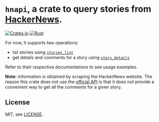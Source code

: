 # `hnapi`, a crate to query stories from [HackerNews](https://news.ycombinator.com/).

[![Crates.io](https://img.shields.io/crates/v/hnapi)](https://crates.io/crates/hnapi)
[![Rust](https://github.com/scastiel/hn/actions/workflows/rust.yml/badge.svg)](https://github.com/scastiel/hn/actions/workflows/rust.yml)

For now, it supports two operations:

- list stories using [`stories_list`](https://docs.rs/hnapi/latest/hnapi/fn.stories_list.html)
- get details and comments for a story using [`story_details`](https://docs.rs/hnapi/latest/hnapi/fn.story_details.html)

Refer to their respective documentations to see usage examples.

**Note:** information is obtained by scraping the HackerNews website. The reason this crate does not use the [official API](https://github.com/HackerNews/API) is that it does not provide a convenient way to get all the comments for a given story.

## License

MIT, see [LICENSE](https://github.com/scastiel/hn/blob/main/api/LICENSE).
